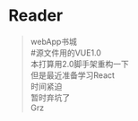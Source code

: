 # Reader
> webApp书城<br>
#源文件用的VUE1.0<br>
本打算用2.0脚手架重构一下<br>
但是最近准备学习React<br>
时间紧迫<br>
暂时弃坑了<br>
Grz
